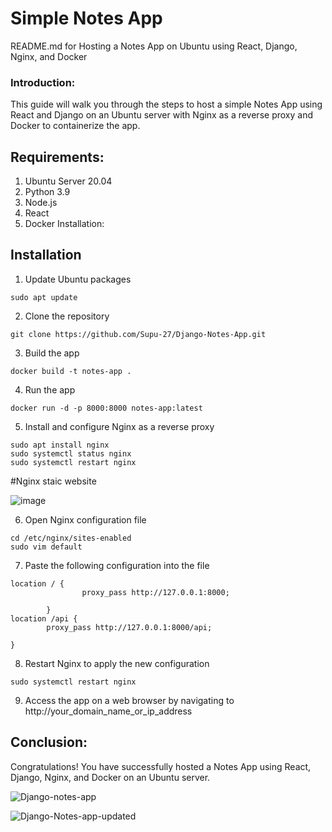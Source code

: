# Simple Notes App

README.md for Hosting a Notes App on Ubuntu using React, Django, Nginx, and Docker

### Introduction:
This guide will walk you through the steps to host a simple Notes App using React and Django on an Ubuntu server with Nginx as a reverse proxy and Docker to containerize the app.

## Requirements:

1. Ubuntu Server 20.04
2. Python 3.9
3. Node.js
4. React
5. Docker Installation:


## Installation

1. Update Ubuntu packages
```
sudo apt update
```


2. Clone the repository
```
git clone https://github.com/Supu-27/Django-Notes-App.git
```

3. Build the app
```
docker build -t notes-app .
```

4. Run the app
```
docker run -d -p 8000:8000 notes-app:latest
```

5. Install and configure Nginx as a reverse proxy
```
sudo apt install nginx
sudo systemctl status nginx
sudo systemctl restart nginx
```

#Nginx staic website


![image](https://user-images.githubusercontent.com/125067454/234197604-887446ff-0db8-4e30-b4e9-235156e2c9a3.png)











6. Open Nginx configuration file
```
cd /etc/nginx/sites-enabled
sudo vim default
```

7. Paste the following configuration into the file
```
location / {
                proxy_pass http://127.0.0.1:8000;

        }
location /api {
        proxy_pass http://127.0.0.1:8000/api;

}
```

8. Restart Nginx to apply the new configuration

```
sudo systemctl restart nginx
```

9. Access the app on a web browser by navigating to
http://your_domain_name_or_ip_address



## Conclusion:
Congratulations! You have successfully hosted a Notes App using React, Django, Nginx, and Docker on an Ubuntu server.



![Django-notes-app](https://user-images.githubusercontent.com/125067454/234079330-1607b9da-1041-4c68-95ed-0252d000cd3c.png)













![Django-Notes-app-updated](https://user-images.githubusercontent.com/125067454/234096119-b30771d7-2cb7-4175-9286-3f2e68b95582.png)













